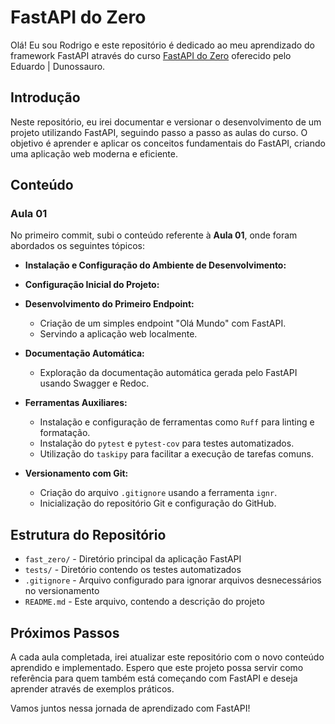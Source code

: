 # FastAPI do Zero

Olá! Eu sou Rodrigo e este repositório é dedicado ao meu aprendizado do framework FastAPI através do curso [FastAPI do Zero](https://fastapidozero.dunossauro.com/) oferecido pelo Eduardo | Dunossauro.

## Introdução

Neste repositório, eu irei documentar e versionar o desenvolvimento de um projeto utilizando FastAPI, seguindo passo a passo as aulas do curso. O objetivo é aprender e aplicar os conceitos fundamentais do FastAPI, criando uma aplicação web moderna e eficiente.

## Conteúdo

### Aula 01

No primeiro commit, subi o conteúdo referente à **Aula 01**, onde foram abordados os seguintes tópicos:

- **Instalação e Configuração do Ambiente de Desenvolvimento:**
  
- **Configuração Inicial do Projeto:**
  
- **Desenvolvimento do Primeiro Endpoint:**
  - Criação de um simples endpoint "Olá Mundo" com FastAPI.
  - Servindo a aplicação web localmente.

- **Documentação Automática:**
  - Exploração da documentação automática gerada pelo FastAPI usando Swagger e Redoc.

- **Ferramentas Auxiliares:**
  - Instalação e configuração de ferramentas como `Ruff` para linting e formatação.
  - Instalação do `pytest` e `pytest-cov` para testes automatizados.
  - Utilização do `taskipy` para facilitar a execução de tarefas comuns.

- **Versionamento com Git:**
  - Criação do arquivo `.gitignore` usando a ferramenta `ignr`.
  - Inicialização do repositório Git e configuração do GitHub.

## Estrutura do Repositório

- `fast_zero/` - Diretório principal da aplicação FastAPI
- `tests/` - Diretório contendo os testes automatizados
- `.gitignore` - Arquivo configurado para ignorar arquivos desnecessários no versionamento
- `README.md` - Este arquivo, contendo a descrição do projeto

## Próximos Passos

A cada aula completada, irei atualizar este repositório com o novo conteúdo aprendido e implementado. Espero que este projeto possa servir como referência para quem também está começando com FastAPI e deseja aprender através de exemplos práticos.

Vamos juntos nessa jornada de aprendizado com FastAPI!
